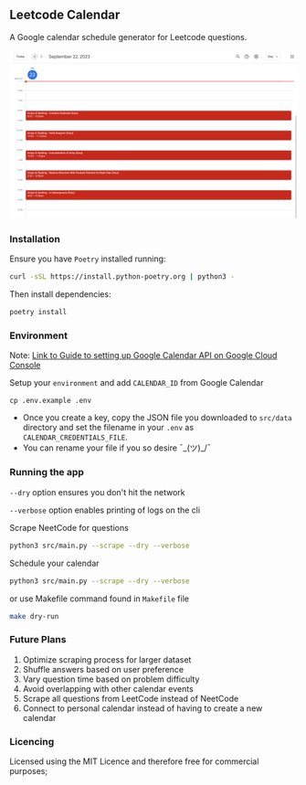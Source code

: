 ## Leetcode Calendar

A Google calendar schedule generator for Leetcode questions.

![An example schedule on Google Calendar](<src/images/schedule.png>)
### Installation

Ensure you have `Poetry` installed running:

```bash
curl -sSL https://install.python-poetry.org | python3 -
```

Then install dependencies:

```sh
poetry install
```

### Environment

Note: [Link to Guide to setting up Google Calendar API on Google Cloud Console](https://stateful.com/blog/events-in-the-google-calendar-API)

Setup your `environment` and add `CALENDAR_ID` from Google Calendar

```
cp .env.example .env
```

- Once you create a key, copy the JSON file you downloaded to `src/data` directory and set the filename in your `.env` as `CALENDAR_CREDENTIALS_FILE`.
- You can rename your file if you so desire ¯\_(ツ)_/¯

### Running the app

`--dry` option ensures you don't hit the network

`--verbose` option enables printing of logs on the cli

Scrape NeetCode for questions

```sh
python3 src/main.py --scrape --dry --verbose
```

Schedule your calendar

```sh
python3 src/main.py --scrape --dry --verbose
```

or use Makefile command found in `Makefile` file

```sh
make dry-run
```

### Future Plans

1. Optimize scraping process for larger dataset
2. Shuffle answers based on user preference
3. Vary question time based on problem difficulty
4. Avoid overlapping with other calendar events
5. Scrape all questions from LeetCode instead of NeetCode
6. Connect to personal calendar instead of having to create a new calendar
### Licencing

Licensed using the MIT Licence and therefore free for commercial purposes;